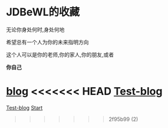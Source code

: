 
# JDBeWL的收藏

无论你身处何时,身处何地

希望总有一个人为你的未来指明方向

这个人可以是你的老师,你的家人,你的朋友,或者

**你自己**

[blog](https://jdbewl.github.io/)
<<<<<<< HEAD
[Test-blog](https://jdbewl.github.io/yilia)
=======
[Test-blog](https://jdbewl.github.io/yilia)
[Start](README)
>>>>>>> 2f95b99 (2)

